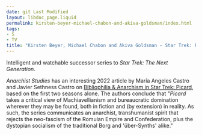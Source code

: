 ```yaml
---
date: git Last Modified
layout: libdoc_page.liquid
permalink: kirsten-beyer-michael-chabon-and-akiva-goldsman/index.html
tags:
- S
- TV
title: "Kirsten Beyer, Michael Chabon and Akiva Goldsman - Star Trek: Picard"
---
```


Intelligent and watchable successor series to _Star Trek: The Next Generation_.

_Anarchist Studies_ has an interesting 2022 article by María Angeles Castro and Javier Sethness Castro on
<a href="https://anarchiststudies.org/castro_picard/">Bibliophilia & Anarchism in Star Trek: Picard</a>, based on the first two seasons alone. The authors conclude that
"_Picard_ takes a critical view of Machiavellianism and bureaucratic domination wherever they may be found, both in fiction and (by extension) in reality. As such, the series communicates an anarchist, transhumanist spirit that rejects the neo-fascism of the Romulan Empire and Confederation, plus the dystopian socialism of the traditional Borg and 'über-Synths' alike."